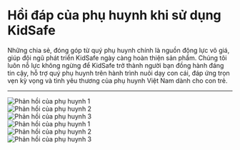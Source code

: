 # Hồi đáp của phụ huynh khi sử dụng KidSafe

Những chia sẻ, đóng góp từ quý phụ huynh chính là nguồn động lực vô giá, giúp đội ngũ phát triển KidSafe ngày càng hoàn thiện sản phẩm. Chúng tôi luôn nỗ lực không ngừng để KidSafe trở thành người bạn đồng hành đáng tin cậy, hỗ trợ quý phụ huynh trên hành trình nuôi dạy con cái, đáp ứng trọn vẹn kỳ vọng và tình yêu thương của phụ huynh Việt Nam dành cho con trẻ.

---

  <div class="guide-container guide-grid guide-grid--narrow grid--3-cols">
    <div class="guide-card">
      <div class="guide-content">  
        <img src="../../img/tml/tml1.png" alt="Phản hồi của phụ huynh 1">
      </div>
    </div>
    <div class="guide-card">
      <div class="guide-content">  
        <img src="../../img/tml/tml2.png" alt="Phản hồi của phụ huynh 2">
      </div>
    </div>
    <div class="guide-card">
      <div class="guide-content">  
        <img src="../../img/tml/tml3.png" alt="Phản hồi của phụ huynh 3">
      </div>
    </div>
    <div class="guide-card">
      <div class="guide-content">  
        <img src="../../img/tml/tml4.png" alt="Phản hồi của phụ huynh 1">
      </div>
    </div>
    <div class="guide-card">
      <div class="guide-content">  
        <img src="../../img/tml/tml5.png" alt="Phản hồi của phụ huynh 2">
      </div>
    </div>
    <div class="guide-card">
      <div class="guide-content">  
        <img src="../../img/tml/tml6.png" alt="Phản hồi của phụ huynh 3">
      </div>
    </div>       
  </div>
